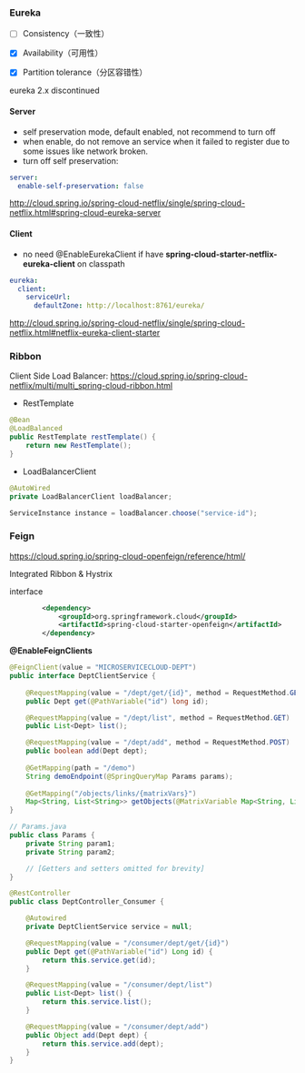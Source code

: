 ### Eureka

- [ ] Consistency（一致性）

- [x] Availability（可用性）
- [x] Partition tolerance（分区容错性）

eureka 2.x discontinued

#### Server

- self preservation mode, default enabled, not recommend to turn off
- when enable, do not remove an service when it failed to register due to some issues like network broken.
- turn off self preservation:

```yaml
server:
  enable-self-preservation: false
```

http://cloud.spring.io/spring-cloud-netflix/single/spring-cloud-netflix.html#spring-cloud-eureka-server

#### Client

- no need @EnableEurekaClient if have **spring-cloud-starter-netflix-eureka-client** on classpath

```yaml
eureka:
  client:
    serviceUrl:
      defaultZone: http://localhost:8761/eureka/
```

http://cloud.spring.io/spring-cloud-netflix/single/spring-cloud-netflix.html#netflix-eureka-client-starter



### Ribbon

Client Side Load Balancer: https://cloud.spring.io/spring-cloud-netflix/multi/multi_spring-cloud-ribbon.html

- RestTemplate

```java
@Bean
@LoadBalanced
public RestTemplate restTemplate() {
    return new RestTemplate();
}
```

- LoadBalancerClient

```java
@AutoWired
private LoadBalancerClient loadBalancer;

ServiceInstance instance = loadBalancer.choose("service-id");
```

### Feign

https://cloud.spring.io/spring-cloud-openfeign/reference/html/

Integrated Ribbon & Hystrix

interface

```xml
        <dependency>
            <groupId>org.springframework.cloud</groupId>
            <artifactId>spring-cloud-starter-openfeign</artifactId>
        </dependency>
```

**@EnableFeignClients**

```java
@FeignClient(value = "MICROSERVICECLOUD-DEPT")
public interface DeptClientService {
    
    @RequestMapping(value = "/dept/get/{id}", method = RequestMethod.GET)
    public Dept get(@PathVariable("id") long id);

    @RequestMapping(value = "/dept/list", method = RequestMethod.GET)
    public List<Dept> list();

    @RequestMapping(value = "/dept/add", method = RequestMethod.POST)
    public boolean add(Dept dept);
    
    @GetMapping(path = "/demo")
    String demoEndpoint(@SpringQueryMap Params params);
    
    @GetMapping("/objects/links/{matrixVars}")
    Map<String, List<String>> getObjects(@MatrixVariable Map<String, List<String>> matrixVars);
}

// Params.java
public class Params {
    private String param1;
    private String param2;

    // [Getters and setters omitted for brevity]
}
```



```java
@RestController
public class DeptController_Consumer {

    @Autowired
    private DeptClientService service = null;

    @RequestMapping(value = "/consumer/dept/get/{id}")
    public Dept get(@PathVariable("id") Long id) {
        return this.service.get(id);
    }

    @RequestMapping(value = "/consumer/dept/list")
    public List<Dept> list() {
        return this.service.list();
    }

    @RequestMapping(value = "/consumer/dept/add")
    public Object add(Dept dept) {
        return this.service.add(dept);
    }
}
```



